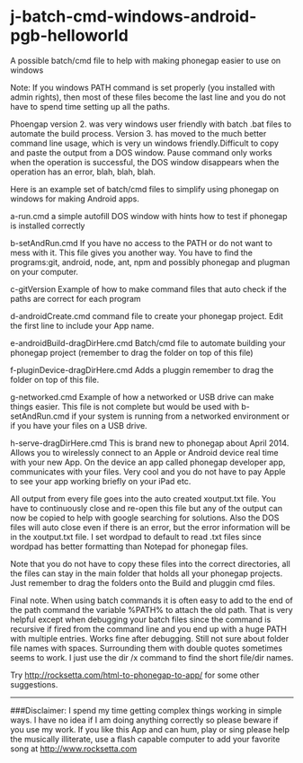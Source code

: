 j-batch-cmd-windows-android-pgb-helloworld
==========================================

A possible batch/cmd file to help with making phonegap easier to use on windows


Note: If you windows PATH command is set properly (you installed with admin rights), then most of these files become the last line and you do not have to spend time setting up all the paths.









Phoengap version 2. was very windows user friendly with batch .bat files to automate the build process. Version 3. has moved to the much better command line usage, which is very un windows friendly.Difficult to copy and paste the output from a DOS window. Pause command only works when the operation is successful, the DOS window disappears when the operation has an error, blah, blah, blah.


Here is an example set of batch/cmd files to simplify using phonegap on windows for making Android apps.


a-run.cmd     a simple autofill DOS window with hints how to test if phonegap is installed correctly
	
b-setAndRun.cmd     If you have no access to the PATH or do not want to mess with it. This file gives you another way. You have to find the programs:git, android, node, ant, npm and possibly phonegap and plugman on your computer.
	
c-gitVersion      Example of how to make command files that auto check if the paths are correct for each program
	
d-androidCreate.cmd    command file to create your phonegap project. Edit the first line to include your App name.
	
e-androidBuild-dragDirHere.cmd    Batch/cmd file to automate building your phonegap project (remember to drag the folder on top of this file)
	
	
f-pluginDevice-dragDirHere.cmd   Adds a pluggin remember to drag the folder on top of this file.


g-networked.cmd  Example of how a networked or USB drive can make things easier. This file is not complete but would be used with b-setAndRun.cmd if your system is running from a networked environment or if you have your files on a USB drive.

h-serve-dragDirHere.cmd   This is brand new to phonegap about April 2014. Allows you to wirelessly connect to an Apple or Android device real time with your new App.  On the device an app called phonegap developer app, communicates with your files. Very cool and you do not have to pay Apple to see your app working briefly on your iPad etc.

	
All output from every file goes into the auto created xoutput.txt file. You have to continuously close and re-open this file but any of the output can now be copied to help with google searching for solutions. Also the DOS files will auto close even if there is an error, but the error information will be in the xoutput.txt file. I set wordpad to default to read .txt files since wordpad has better formatting than Notepad for phonegap files.
	
Note that you do not have to copy these files into the correct directories, all the files can stay in the main folder that holds all your phonegap projects. Just remember to drag the folders onto the Build and pluggin cmd files.
	
	
	
	
Final note. When using batch commands it is often easy to add to the end of the path command the variable %PATH% to attach the old path. That is very helpful except when debugging your batch files since the command is recursive if fired from the command line and you end up with a huge PATH with multiple entries. Works fine after debugging. Still not sure about folder file names with spaces. Surrounding them with double quotes sometimes seems to work. I just use the dir /x command to find the short file/dir names. 

Try http://rocksetta.com/html-to-phonegap-to-app/ for some other suggestions.	
	
	

************************************************************************************************************

###Disclaimer: I spend my time getting complex things working in simple ways. I have no idea if I am doing anything correctly so please beware if you use my work. If you like this App and can hum, play or sing please help the musically illiterate, use a flash capable computer to add your favorite song at http://www.rocksetta.com 


	
